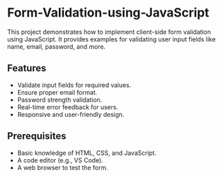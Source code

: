 # Form-Validation-using-JavaScript 


This project demonstrates how to implement client-side form validation using JavaScript. It provides examples for validating user input fields like name, email, password, and more.

## Features  

- Validate input fields for required values.  
- Ensure proper email format.  
- Password strength validation.  
- Real-time error feedback for users.  
- Responsive and user-friendly design.  

## Prerequisites  

- Basic knowledge of HTML, CSS, and JavaScript.  
- A code editor (e.g., VS Code).  
- A web browser to test the form.
